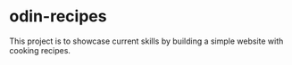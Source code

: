 # odin-recipes
<p>This project is to showcase current skills by building a simple website with cooking recipes.
